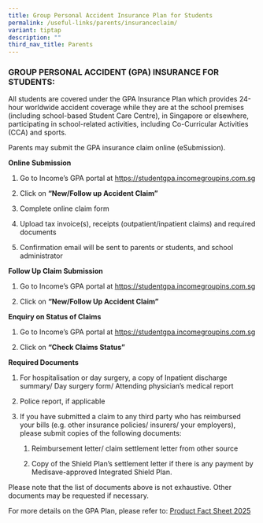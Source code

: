 ```yaml
---
title: Group Personal Accident Insurance Plan for Students
permalink: /useful-links/parents/insuranceclaim/
variant: tiptap
description: ""
third_nav_title: Parents
---
```

<h3><strong>GROUP PERSONAL ACCIDENT (GPA) INSURANCE FOR STUDENTS:</strong></h3>
<p>All students are covered under the GPA Insurance Plan which provides 24-hour
worldwide accident coverage while they are at the school premises (including
school-based Student Care Centre), in Singapore or elsewhere, participating
in school-related activities, including Co-Curricular Activities (CCA)
and sports.</p>
<p>Parents may submit the GPA insurance claim online (eSubmission).</p>
<p><strong>Online Submission</strong>
</p>
<ol data-tight="true" class="tight">
<li>
<p>Go to Income’s GPA portal at <a href="https://studentgpa.incomegroupins.com.sg" rel="noopener noreferrer nofollow" target="_blank">https://studentgpa.incomegroupins.com.sg</a>
</p>
</li>
<li>
<p>Click on <strong>“New/Follow up Accident Claim”</strong>
</p>
</li>
<li>
<p>Complete online claim form</p>
</li>
<li>
<p>Upload tax invoice(s), receipts (outpatient/inpatient claims) and required
documents</p>
</li>
<li>
<p>Confirmation email will be sent to parents or students, and school administrator</p>
</li>
</ol>
<p><strong>Follow Up Claim Submission</strong>
</p>
<ol data-tight="true" class="tight">
<li>
<p>Go to Income’s GPA portal at <a href="https://studentgpa.incomegroupins.com.sg" rel="noopener noreferrer nofollow" target="_blank">https://studentgpa.incomegroupins.com.sg</a>
</p>
</li>
<li>
<p>Click on <strong>“New/Follow Up Accident Claim”</strong>
</p>
</li>
</ol>
<p><strong>Enquiry on Status of Claims</strong>
</p>
<ol data-tight="true" class="tight">
<li>
<p>Go to Income’s GPA portal at <a href="https://studentgpa.incomegroupins.com.sg" rel="noopener noreferrer nofollow" target="_blank">https://studentgpa.incomegroupins.com.sg</a>
</p>
</li>
<li>
<p>Click on <strong>“Check Claims Status”</strong>
</p>
</li>
</ol>
<p><strong>Required Documents</strong>
</p>
<ol data-tight="true" class="tight">
<li>
<p>For hospitalisation or day surgery, a copy of Inpatient discharge summary/
Day surgery form/ Attending physician’s medical report</p>
</li>
<li>
<p>Police report, if applicable</p>
</li>
<li>
<p>If you have submitted a claim to any third party who has reimbursed your
bills (e.g. other insurance policies/ insurers/ your employers), please
submit copies of the following documents:</p>
<ol data-tight="true" class="tight">
<li>
<p>Reimbursement letter/ claim settlement letter from other source</p>
</li>
<li>
<p>Copy of the Shield Plan’s settlement letter if there is any payment by
Medisave-approved Integrated Shield Plan.</p>
</li>
</ol>
</li>
</ol>
<p>Please note that the list of documents above is not exhaustive. Other
documents may be requested if necessary.</p>
<p>For more details on the GPA Plan, please refer to: <a href="/files/Product_Fact_Sheet__Year_2025_.pdf" rel="noopener nofollow" target="_blank">Product Fact Sheet 2025</a>
</p>